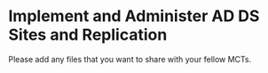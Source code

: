 # Implement and Administer AD DS Sites and Replication 

Please add any files that you want to share with your fellow MCTs.